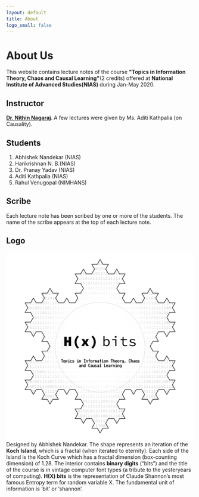 ```yaml
---
layout: default
title: About
logo_small: false
---
```


# About Us

This website contains lecture notes of the course __"Topics in Information Theory, Chaos and Causal Learning"__(2 credits) offered at __National Institute of Advanced Studies(NIAS)__ during Jan-May 2020.

## Instructor
[**Dr. Nithin Nagaraj**](https://sites.google.com/site/nithinnagaraj2/).  A few lectures were given by Ms. Aditi Kathpalia (on Causality).

## Students

1. Abhishek Nandekar (NIAS)
2. Harikrishnan N. B.(NIAS)
3. Dr. Pranay Yadav (NIAS)
4. Aditi Kathpalia (NIAS)
5. Rahul Venugopal (NIMHANS)

## Scribe

Each lecture note has been scribed by one or more of the students. The name of the scribe appears at the top of each lecture note.

## Logo
![Logo](images/logo.png)
Designed by Abhishek Nandekar. The shape represents an iteration of the __Koch Island__, which
is a fractal (when iterated to eternity). Each side of the Island is the Koch Curve which has a fractal
dimension (box-counting dimension) of 1.28. The interior contains **binary digits** (“bits”) and the title
of the course is in vintage computer font types (a tribute to the yesteryears of computing). **H(X) bits**
is the representation of Claude Shannon’s most famous Entropy term for random variable X. The
fundamental unit of information is ‘bit’ or ‘shannon’.
